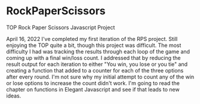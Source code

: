 # RockPaperScissors
TOP Rock Paper Scissors Javascript Project

April 16, 2022
I've completed my first iteration of the RPS project. 
Still enjoying the TOP quite a bit, though this project was difficult. 
The most difficulty I had was tracking the results through each loop of the game and coming up with a final win/loss count. 
I addressed that by reducing the result output for each iteration to either "You win, you lose or you tie" and creating a function that added to a counter for each of the three options after every round. 
I'm not sure why my initial attempt to count any of the win or lose options to increase the count didn't work. 
I'm going to read the chapter on functions in Elegant Javascript and see if that leads to new ideas. 
